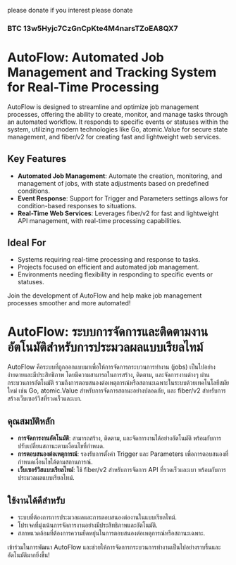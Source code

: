 please donate if you interest please donate

### BTC 13w5Hyjc7CzGnCpKte4M4narsTZoEA8QX7

# AutoFlow: Automated Job Management and Tracking System for Real-Time Processing

AutoFlow is designed to streamline and optimize job management processes, offering the ability to create, monitor, and manage tasks through an automated workflow. It responds to specific events or statuses within the system, utilizing modern technologies like Go, atomic.Value for secure state management, and fiber/v2 for creating fast and lightweight web services.

## Key Features

- **Automated Job Management**: Automate the creation, monitoring, and management of jobs, with state adjustments based on predefined conditions.
- **Event Response**: Support for Trigger and Parameters settings allows for condition-based responses to situations.
- **Real-Time Web Services**: Leverages fiber/v2 for fast and lightweight API management, with real-time processing capabilities.

## Ideal For

- Systems requiring real-time processing and response to tasks.
- Projects focused on efficient and automated job management.
- Environments needing flexibility in responding to specific events or statuses.

Join the development of AutoFlow and help make job management processes smoother and more automated!

# AutoFlow: ระบบการจัดการและติดตามงานอัตโนมัติสำหรับการประมวลผลแบบเรียลไทม์

AutoFlow คือระบบที่ถูกออกแบบมาเพื่อให้การจัดการกระบวนการทำงาน (jobs) เป็นไปอย่างง่ายดายและมีประสิทธิภาพ โดยมีความสามารถในการสร้าง, ติดตาม, และจัดการงานต่างๆ ผ่านกระบวนการอัตโนมัติ รวมถึงการตอบสนองต่อเหตุการณ์หรือสถานะเฉพาะในระบบด้วยเทคโนโลยีสมัยใหม่ เช่น Go, atomic.Value สำหรับการจัดการสถานะอย่างปลอดภัย, และ fiber/v2 สำหรับการสร้างเว็บเซอร์วิสที่รวดเร็วและเบา.

## คุณสมบัติหลัก

- **การจัดการงานอัตโนมัติ**: สามารถสร้าง, ติดตาม, และจัดการงานได้อย่างอัตโนมัติ พร้อมกับการปรับเปลี่ยนสถานะตามเงื่อนไขที่กำหนด.
- **การตอบสนองต่อเหตุการณ์**: รองรับการตั้งค่า Trigger และ Parameters เพื่อการตอบสนองที่กำหนดเงื่อนไขได้ตามสถานการณ์.
- **เว็บเซอร์วิสแบบเรียลไทม์**: ใช้ fiber/v2 สำหรับการจัดการ API ที่รวดเร็วและเบา พร้อมกับการประมวลผลแบบเรียลไทม์.

## ใช้งานได้ดีสำหรับ

- ระบบที่ต้องการการประมวลผลและการตอบสนองต่องานในแบบเรียลไทม์.
- โปรเจคที่มุ่งเน้นการจัดการงานอย่างมีประสิทธิภาพและอัตโนมัติ.
- สภาพแวดล้อมที่ต้องการความยืดหยุ่นในการตอบสนองต่อเหตุการณ์หรือสถานะเฉพาะ.

เข้าร่วมในการพัฒนา AutoFlow และช่วยให้การจัดการกระบวนการทำงานเป็นไปอย่างราบรื่นและอัตโนมัติมากยิ่งขึ้น!
